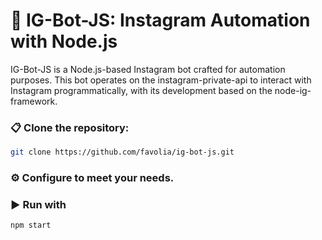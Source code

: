 # 🤖 IG-Bot-JS: Instagram Automation with Node.js
IG-Bot-JS is a Node.js-based Instagram bot crafted for automation purposes. This bot operates on the instagram-private-api to interact with Instagram programmatically, with its development based on the node-ig-framework.

### 📋 Clone the repository: 
```bash
git clone https://github.com/favolia/ig-bot-js.git
```
### ⚙️ Configure to meet your needs.
### ▶️ Run with 
```bash
npm start
```

